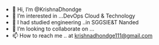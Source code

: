 - 👋 Hi, I’m @KrishnaDhondge
- 👀 I’m interested in ...DevOps Cloud & Technology 
- 🌱 I had
 studied engineering ..in SGGSIE&T Nanded 
- 💞️ I’m looking to collaborate on ...
- 📫 How to reach me .. at krishnadhondge111@gmail.com 


<!---
KrishnaDhondge/KrishnaDhondge is a ✨ special ✨ repository because its `README.md` (this file) appears on your GitHub profile.
You can click the Preview link to take a look at your changes.
--->
